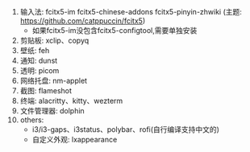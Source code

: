 1. 输入法: fcitx5-im fcitx5-chinese-addons fcitx5-pinyin-zhwiki (主题: https://github.com/catppuccin/fcitx5)
   - 如果fcitx5-im没包含fcitx5-configtool,需要单独安装
2. 剪贴板: xclip、copyq
3. 壁纸: feh
4. 通知: dunst
5. 透明: picom
6. 网络托盘: nm-applet
7. 截图: flameshot
8. 终端: alacritty、kitty、wezterm
9. 文件管理器: dolphin
10. others:
    - i3/i3-gaps、i3status、polybar、rofi(自行编译支持中文的)
    - 自定义外观: lxappearance
